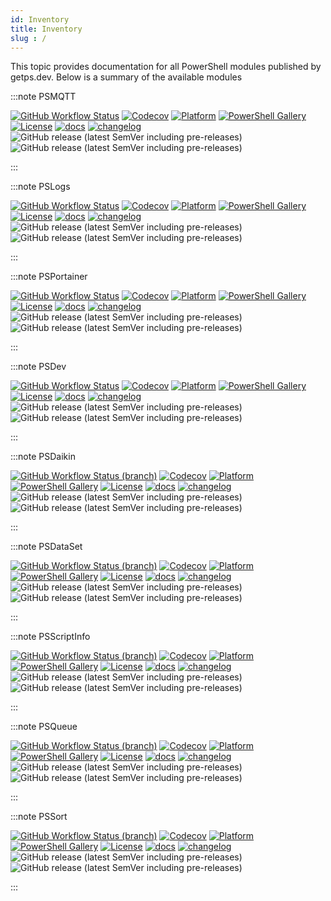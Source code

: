 ```yaml
---
id: Inventory
title: Inventory
slug : /
---
```


This topic provides documentation for all PowerShell modules published by getps.dev. Below is a summary of the available modules

:::note PSMQTT

[![GitHub Workflow Status](https://img.shields.io/github/actions/workflow/status/hanpq/PSMQTT/build.yml?branch=main&label=build&logo=github)](https://github.com/hanpq/PSMQTT/actions/workflows/build.yml) [![Codecov](https://img.shields.io/codecov/c/github/hanpq/PSMQTT?logo=codecov&token=qJqWlwMAiD)](https://codecov.io/gh/hanpq/PSMQTT) [![Platform](https://img.shields.io/powershellgallery/p/PSMQTT?logo=ReasonStudios)](https://img.shields.io/powershellgallery/p/PSMQTT) [![PowerShell Gallery](https://img.shields.io/powershellgallery/dt/PSMQTT?label=downloads)](https://www.powershellgallery.com/packages/PSMQTT) [![License](https://img.shields.io/github/license/hanpq/PSMQTT)](https://github.com/hanpq/PSMQTT/blob/main/LICENSE) [![docs](https://img.shields.io/badge/docs-getps.dev-blueviolet)](https://getps.dev/modules/PSMQTT/getstarted) [![changelog](https://img.shields.io/badge/changelog-getps.dev-blueviolet)](https://github.com/hanpq/PSMQTT/blob/main/CHANGELOG.md) ![GitHub release (latest SemVer including pre-releases)](https://img.shields.io/github/v/release/hanpq/PSMQTT?label=version&sort=semver) ![GitHub release (latest SemVer including pre-releases)](https://img.shields.io/github/v/release/hanpq/PSMQTT?include_prereleases&label=prerelease&sort=semver)

:::

:::note PSLogs

[![GitHub Workflow Status](https://img.shields.io/github/actions/workflow/status/hanpq/PSLogs/build.yml?branch=main&label=build&logo=github)](https://github.com/hanpq/PSLogs/actions/workflows/build.yml) [![Codecov](https://img.shields.io/codecov/c/github/hanpq/PSLogs?logo=codecov&token=qJqWlwMAiD)](https://codecov.io/gh/hanpq/PSLogs) [![Platform](https://img.shields.io/powershellgallery/p/PSLogs?logo=ReasonStudios)](https://img.shields.io/powershellgallery/p/PSLogs) [![PowerShell Gallery](https://img.shields.io/powershellgallery/dt/PSLogs?label=downloads)](https://www.powershellgallery.com/packages/PSLogs) [![License](https://img.shields.io/github/license/hanpq/PSLogs)](https://github.com/hanpq/PSLogs/blob/main/LICENSE) [![docs](https://img.shields.io/badge/docs-getps.dev-blueviolet)](https://getps.dev/modules/PSLogs/getstarted) [![changelog](https://img.shields.io/badge/changelog-getps.dev-blueviolet)](https://github.com/hanpq/PSLogs/blob/main/CHANGELOG.md) ![GitHub release (latest SemVer including pre-releases)](https://img.shields.io/github/v/release/hanpq/PSLogs?label=version&sort=semver) ![GitHub release (latest SemVer including pre-releases)](https://img.shields.io/github/v/release/hanpq/PSLogs?include_prereleases&label=prerelease&sort=semver)

:::

:::note PSPortainer

[![GitHub Workflow Status](https://img.shields.io/github/actions/workflow/status/hanpq/PSPortainer/build.yml?branch=main&label=build&logo=github)](https://github.com/hanpq/PSPortainer/actions/workflows/build.yml) [![Codecov](https://img.shields.io/codecov/c/github/hanpq/PSPortainer?logo=codecov&token=qJqWlwMAiD)](https://codecov.io/gh/hanpq/PSPortainer) [![Platform](https://img.shields.io/powershellgallery/p/PSPortainer?logo=ReasonStudios)](https://img.shields.io/powershellgallery/p/PSPortainer) [![PowerShell Gallery](https://img.shields.io/powershellgallery/dt/PSPortainer?label=downloads)](https://www.powershellgallery.com/packages/PSPortainer) [![License](https://img.shields.io/github/license/hanpq/PSPortainer)](https://github.com/hanpq/PSPortainer/blob/main/LICENSE) [![docs](https://img.shields.io/badge/docs-getps.dev-blueviolet)](https://getps.dev/modules/PSPortainer/getstarted) [![changelog](https://img.shields.io/badge/changelog-getps.dev-blueviolet)](https://github.com/hanpq/PSPortainer/blob/main/CHANGELOG.md) ![GitHub release (latest SemVer including pre-releases)](https://img.shields.io/github/v/release/hanpq/PSPortainer?label=version&sort=semver) ![GitHub release (latest SemVer including pre-releases)](https://img.shields.io/github/v/release/hanpq/PSPortainer?include_prereleases&label=prerelease&sort=semver)

:::

:::note PSDev

[![GitHub Workflow Status](https://img.shields.io/github/actions/workflow/status/hanpq/PSDev/build.yml?branch=main&label=build&logo=github)](https://github.com/hanpq/PSDev/actions/workflows/build.yml) [![Codecov](https://img.shields.io/codecov/c/github/hanpq/PSDev?logo=codecov&token=qJqWlwMAiD)](https://codecov.io/gh/hanpq/PSDev) [![Platform](https://img.shields.io/powershellgallery/p/PSDev?logo=ReasonStudios)](https://img.shields.io/powershellgallery/p/PSDev) [![PowerShell Gallery](https://img.shields.io/powershellgallery/dt/PSDev?label=downloads)](https://www.powershellgallery.com/packages/PSDev) [![License](https://img.shields.io/github/license/hanpq/PSDev)](https://github.com/hanpq/PSDev/blob/main/LICENSE) [![docs](https://img.shields.io/badge/docs-getps.dev-blueviolet)](https://getps.dev/modules/PSDev/getstarted) [![changelog](https://img.shields.io/badge/changelog-getps.dev-blueviolet)](https://github.com/hanpq/PSDev/blob/main/CHANGELOG.md) ![GitHub release (latest SemVer including pre-releases)](https://img.shields.io/github/v/release/hanpq/PSDev?label=version&sort=semver) ![GitHub release (latest SemVer including pre-releases)](https://img.shields.io/github/v/release/hanpq/PSDev?include_prereleases&label=prerelease&sort=semver)

:::

:::note PSDaikin

[![GitHub Workflow Status (branch)](https://img.shields.io/github/actions/workflow/status/hanpq/PSDaikin/build.yml?branch=main&label=build&logo=github)](https://github.com/hanpq/PSDaikin/actions/workflows/build.yml) [![Codecov](https://img.shields.io/codecov/c/github/hanpq/PSDaikin?logo=codecov&token=qJqWlwMAiD)](https://codecov.io/gh/hanpq/PSDaikin) [![Platform](https://img.shields.io/powershellgallery/p/PSDaikin?logo=ReasonStudios)](https://img.shields.io/powershellgallery/p/PSDaikin) [![PowerShell Gallery](https://img.shields.io/powershellgallery/dt/PSDaikin?label=downloads)](https://www.powershellgallery.com/packages/PSDaikin) [![License](https://img.shields.io/github/license/hanpq/PSDaikin)](https://github.com/hanpq/PSDaikin/blob/main/LICENSE) [![docs](https://img.shields.io/badge/docs-getps.dev-blueviolet)](https://getps.dev/modules/PSDaikin/getstarted) [![changelog](https://img.shields.io/badge/changelog-getps.dev-blueviolet)](https://github.com/hanpq/PSDaikin/blob/main/CHANGELOG.md) ![GitHub release (latest SemVer including pre-releases)](https://img.shields.io/github/v/release/hanpq/PSDaikin?label=version&sort=semver) ![GitHub release (latest SemVer including pre-releases)](https://img.shields.io/github/v/release/hanpq/PSDaikin?include_prereleases&label=prerelease&sort=semver)

:::

:::note PSDataSet

[![GitHub Workflow Status (branch)](https://img.shields.io/github/actions/workflow/status/hanpq/PSDataSet/build.yml?branch=main&label=build&logo=github)](https://github.com/hanpq/PSDataSet/actions/workflows/build.yml) [![Codecov](https://img.shields.io/codecov/c/github/hanpq/PSDataSet?logo=codecov&token=qJqWlwMAiD)](https://codecov.io/gh/hanpq/PSDataSet) [![Platform](https://img.shields.io/powershellgallery/p/PSDataSet?logo=ReasonStudios)](https://img.shields.io/powershellgallery/p/PSDataSet) [![PowerShell Gallery](https://img.shields.io/powershellgallery/dt/PSDataSet?label=downloads)](https://www.powershellgallery.com/packages/PSDataSet) [![License](https://img.shields.io/github/license/hanpq/PSDataSet)](https://github.com/hanpq/PSDataSet/blob/main/LICENSE) [![docs](https://img.shields.io/badge/docs-getps.dev-blueviolet)](https://getps.dev/modules/PSDataSet/getstarted) [![changelog](https://img.shields.io/badge/changelog-getps.dev-blueviolet)](https://github.com/hanpq/PSDataSet/blob/main/CHANGELOG.md) ![GitHub release (latest SemVer including pre-releases)](https://img.shields.io/github/v/release/hanpq/PSDataSet?label=version&sort=semver) ![GitHub release (latest SemVer including pre-releases)](https://img.shields.io/github/v/release/hanpq/PSDataSet?include_prereleases&label=prerelease&sort=semver)

:::

:::note PSScriptInfo

[![GitHub Workflow Status (branch)](https://img.shields.io/github/actions/workflow/status/hanpq/PSScriptInfo/build.yml?branch=main&label=build&logo=github)](https://github.com/hanpq/PSScriptInfo/actions/workflows/build.yml) [![Codecov](https://img.shields.io/codecov/c/github/hanpq/PSScriptInfo?logo=codecov&token=qJqWlwMAiD)](https://codecov.io/gh/hanpq/PSScriptInfo) [![Platform](https://img.shields.io/powershellgallery/p/PSScriptInfo?logo=ReasonStudios)](https://img.shields.io/powershellgallery/p/PSScriptInfo) [![PowerShell Gallery](https://img.shields.io/powershellgallery/dt/PSScriptInfo?label=downloads)](https://www.powershellgallery.com/packages/PSScriptInfo) [![License](https://img.shields.io/github/license/hanpq/PSScriptInfo)](https://github.com/hanpq/PSScriptInfo/blob/main/LICENSE) [![docs](https://img.shields.io/badge/docs-getps.dev-blueviolet)](https://getps.dev/modules/PSScriptInfo/getstarted) [![changelog](https://img.shields.io/badge/changelog-getps.dev-blueviolet)](https://github.com/hanpq/PSScriptInfo/blob/main/CHANGELOG.md) ![GitHub release (latest SemVer including pre-releases)](https://img.shields.io/github/v/release/hanpq/PSScriptInfo?label=version&sort=semver) ![GitHub release (latest SemVer including pre-releases)](https://img.shields.io/github/v/release/hanpq/PSScriptInfo?include_prereleases&label=prerelease&sort=semver)

:::

:::note PSQueue

[![GitHub Workflow Status (branch)](https://img.shields.io/github/actions/workflow/status/hanpq/PSQueue/build.yml?branch=main&label=build&logo=github)](https://github.com/hanpq/PSQueue/actions/workflows/build.yml) [![Codecov](https://img.shields.io/codecov/c/github/hanpq/PSQueue?logo=codecov&token=qJqWlwMAiD)](https://codecov.io/gh/hanpq/PSQueue) [![Platform](https://img.shields.io/powershellgallery/p/PSQueue?logo=ReasonStudios)](https://img.shields.io/powershellgallery/p/PSQueue) [![PowerShell Gallery](https://img.shields.io/powershellgallery/dt/PSQueue?label=downloads)](https://www.powershellgallery.com/packages/PSQueue) [![License](https://img.shields.io/github/license/hanpq/PSQueue)](https://github.com/hanpq/PSQueue/blob/main/LICENSE) [![docs](https://img.shields.io/badge/docs-getps.dev-blueviolet)](https://getps.dev/modules/PSQueue/getstarted) [![changelog](https://img.shields.io/badge/changelog-getps.dev-blueviolet)](https://github.com/hanpq/PSQueue/blob/main/CHANGELOG.md) ![GitHub release (latest SemVer including pre-releases)](https://img.shields.io/github/v/release/hanpq/PSQueue?label=version&sort=semver) ![GitHub release (latest SemVer including pre-releases)](https://img.shields.io/github/v/release/hanpq/PSQueue?include_prereleases&label=prerelease&sort=semver)

:::

:::note PSSort

[![GitHub Workflow Status (branch)](https://img.shields.io/github/actions/workflow/status/hanpq/PSSort/build.yml?branch=main&label=build&logo=github)](https://github.com/hanpq/PSSort/actions/workflows/build.yml) [![Codecov](https://img.shields.io/codecov/c/github/hanpq/PSSort?logo=codecov&token=qJqWlwMAiD)](https://codecov.io/gh/hanpq/PSSort) [![Platform](https://img.shields.io/powershellgallery/p/PSSort?logo=ReasonStudios)](https://img.shields.io/powershellgallery/p/PSSort) [![PowerShell Gallery](https://img.shields.io/powershellgallery/dt/PSSort?label=downloads)](https://www.powershellgallery.com/packages/PSSort) [![License](https://img.shields.io/github/license/hanpq/PSSort)](https://github.com/hanpq/PSSort/blob/main/LICENSE) [![docs](https://img.shields.io/badge/docs-getps.dev-blueviolet)](https://getps.dev/modules/PSSort/getstarted) [![changelog](https://img.shields.io/badge/changelog-getps.dev-blueviolet)](https://github.com/hanpq/PSSort/blob/main/CHANGELOG.md) ![GitHub release (latest SemVer including pre-releases)](https://img.shields.io/github/v/release/hanpq/PSSort?label=version&sort=semver) ![GitHub release (latest SemVer including pre-releases)](https://img.shields.io/github/v/release/hanpq/PSSort?include_prereleases&label=prerelease&sort=semver)

:::

